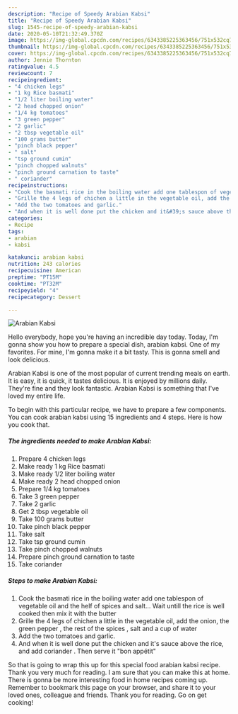```yaml
---
description: "Recipe of Speedy Arabian Kabsi"
title: "Recipe of Speedy Arabian Kabsi"
slug: 1545-recipe-of-speedy-arabian-kabsi
date: 2020-05-10T21:32:49.370Z
image: https://img-global.cpcdn.com/recipes/6343385225363456/751x532cq70/arabian-kabsi-recipe-main-photo.jpg
thumbnail: https://img-global.cpcdn.com/recipes/6343385225363456/751x532cq70/arabian-kabsi-recipe-main-photo.jpg
cover: https://img-global.cpcdn.com/recipes/6343385225363456/751x532cq70/arabian-kabsi-recipe-main-photo.jpg
author: Jennie Thornton
ratingvalue: 4.5
reviewcount: 7
recipeingredient:
- "4 chicken legs"
- "1 kg Rice basmati"
- "1/2 liter boiling water"
- "2 head chopped onion"
- "1/4 kg tomatoes"
- "3 green pepper"
- "2 garlic"
- "2 tbsp vegetable oil"
- "100 grams butter"
- "pinch black pepper"
- " salt"
- "tsp ground cumin"
- "pinch chopped walnuts"
- "pinch ground carnation to taste"
- " coriander"
recipeinstructions:
- "Cook the basmati rice in the boiling water add one tablespon of vegetable oil and the helf of spices and salt... Wait untill the rice is well cooked then mix it with the butter"
- "Grille the 4 legs of chichen a little in the vegetable oil, add the onion, the green pepper , the rest of the spices , salt and a cup of water"
- "Add the two tomatoes and garlic."
- "And when it is well done put the chicken and it&#39;s sauce above the rice, and add coriander . Then serve it &#34;bon appétit&#34;"
categories:
- Recipe
tags:
- arabian
- kabsi

katakunci: arabian kabsi 
nutrition: 243 calories
recipecuisine: American
preptime: "PT15M"
cooktime: "PT32M"
recipeyield: "4"
recipecategory: Dessert

---
```



![Arabian Kabsi](https://img-global.cpcdn.com/recipes/6343385225363456/751x532cq70/arabian-kabsi-recipe-main-photo.jpg)

Hello everybody, hope you're having an incredible day today. Today, I'm gonna show you how to prepare a special dish, arabian kabsi. One of my favorites. For mine, I'm gonna make it a bit tasty. This is gonna smell and look delicious.

Arabian Kabsi is one of the most popular of current trending meals on earth. It is easy, it is quick, it tastes delicious. It is enjoyed by millions daily. They're fine and they look fantastic. Arabian Kabsi is something that I've loved my entire life.




To begin with this particular recipe, we have to prepare a few components. You can cook arabian kabsi using 15 ingredients and 4 steps. Here is how you cook that.

<!--inarticleads1-->

##### The ingredients needed to make Arabian Kabsi:

1. Prepare 4 chicken legs
1. Make ready 1 kg Rice basmati
1. Make ready 1/2 liter boiling water
1. Make ready 2 head chopped onion
1. Prepare 1/4 kg tomatoes
1. Take 3 green pepper
1. Take 2 garlic
1. Get 2 tbsp vegetable oil
1. Take 100 grams butter
1. Take pinch black pepper
1. Take  salt
1. Take tsp ground cumin
1. Take pinch chopped walnuts
1. Prepare pinch ground carnation to taste
1. Take  coriander




<!--inarticleads2-->

##### Steps to make Arabian Kabsi:

1. Cook the basmati rice in the boiling water add one tablespon of vegetable oil and the helf of spices and salt... Wait untill the rice is well cooked then mix it with the butter
1. Grille the 4 legs of chichen a little in the vegetable oil, add the onion, the green pepper , the rest of the spices , salt and a cup of water
1. Add the two tomatoes and garlic.
1. And when it is well done put the chicken and it&#39;s sauce above the rice, and add coriander . Then serve it &#34;bon appétit&#34;




So that is going to wrap this up for this special food arabian kabsi recipe. Thank you very much for reading. I am sure that you can make this at home. There is gonna be more interesting food in home recipes coming up. Remember to bookmark this page on your browser, and share it to your loved ones, colleague and friends. Thank you for reading. Go on get cooking!
